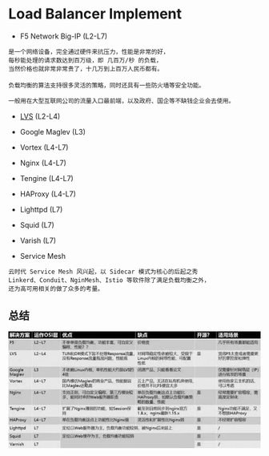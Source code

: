 # Load Balancer Implement

*  F5 Network Big-IP (L2-L7)
```md
是一个网络设备，完全通过硬件来抗压力，性能是非常的好，
每秒能处理的请求数达到百万级，即 几百万/秒 的负载，
当然价格也就非常非常贵了，十几万到上百万人民币都有。

负载均衡的算法支持很多灵活的策略，同时还具有一些防火墙等安全功能。
```
```md
一般用在大型互联网公司的流量入口最前端，以及政府、国企等不缺钱企业会去使用。
```
* [LVS](implement/LVS.md) (L2-L4)
* Google Maglev (L3)
* Vortex (L4-L7)
* Nginx (L4-L7)
* Tengine (L4-L7)
* HAProxy (L4-L7)
* Lighttpd (L7)
* Squid (L7)
* Varish (L7)

* Service Mesh 
```md
云时代 Service Mesh 风兴起，以 Sidecar 模式为核心的后起之秀 
Linkerd、Conduit、NginMesh、Istio 等软件除了满足负载均衡之外，
还为高可用相关的做了众多的考量。
```

## 总结
![](pic/load-balancer_choice.jpg)